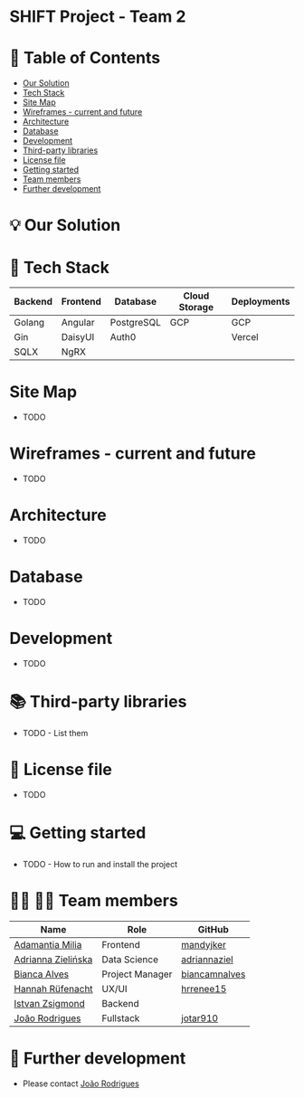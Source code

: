 # SHIFT Project - Team 2

# :bookmark_tabs: Table of Contents
<!-- TOC -->
* [Our Solution](#our-solution)
* [Tech Stack](#tech-stack)
* [Site Map](#site-map)
* [Wireframes - current and future](#wireframes---current-and-future)
* [Architecture](#architecture)
* [Database](#database)
* [Development](#development)
* [Third-party libraries](#third-party-libraries)
* [License file](#license-file)
* [Getting started](#getting-started)
* [Team members](#team-members)
* [Further development](#further-development)
<!-- TOC -->

# :bulb: Our Solution

# :toolbox: Tech Stack
| Backend | Frontend | Database | Cloud Storage | Deployments |
|---------|----------|----------|---------------|-------------|
|Golang   |Angular   |PostgreSQL|GCP            |GCP          |
|Gin      |DaisyUI   |Auth0     |               |Vercel       |
|SQLX     |NgRX      |          |               |             |

# Site Map
* TODO

# Wireframes - current and future
* TODO
 
# Architecture
* TODO

# Database
* TODO

# Development
* TODO

# :books: Third-party libraries
* TODO - List them

# :memo: License file
* TODO

# :computer: Getting started
* TODO - How to run and install the project

# :woman_technologist: :man_technologist: Team members
| Name                                                                         | Role            | GitHub                                            |
|------------------------------------------------------------------------------|-----------------|---------------------------------------------------|
| [Adamantia Milia](https://www.linkedin.com/in/adamantia-milia/)              | Frontend        | [mandyjker](https://github.com/mandyjker)         |
| [Adrianna Zielińska](https://www.linkedin.com/in/adriannazielinska/)         | Data Science    | [adriannaziel](https://github.com/adriannaziel)   |
| [Bianca Alves](https://www.linkedin.com/in/biancaalves/)                     | Project Manager | [biancamnalves](https://github.com/biancamnalves) |
| [Hannah Rüfenacht](https://www.linkedin.com/in/hannahrufenacht/)             | UX/UI           | [hrrenee15](https://github.com/hrrenee15)         |
| [Istvan Zsigmond](https://www.linkedin.com/in/istvan-zsigmond/)              | Backend         |                                                   |
| [João Rodrigues](https://www.linkedin.com/in/jo%C3%A3o-rodrigues-84268613b/) | Fullstack       | [jotar910](https://github.com/jotar910)           |

# :pushpin: Further development
* Please contact [João Rodrigues](https://www.linkedin.com/in/jo%C3%A3o-rodrigues-84268613b/)